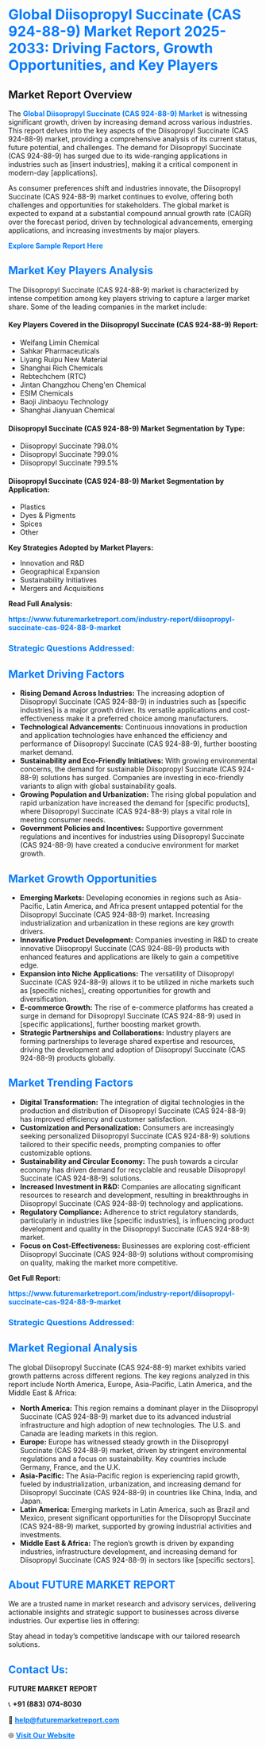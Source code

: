 <h1 style="color: #007BFF;">Global Diisopropyl Succinate (CAS 924-88-9) Market Report 2025-2033: Driving Factors, Growth Opportunities, and Key Players</h1>

<section id="overview">
<h2>Market Report Overview</h2>
<p>The <a href="https://www.futuremarketreport.com/industry-report/diisopropyl-succinate-cas-924-88-9-market" style="color: #007BFF; text-decoration: none;"><strong>Global Diisopropyl Succinate (CAS 924-88-9) Market</strong></a> is witnessing significant growth, driven by increasing demand across various industries. This report delves into the key aspects of the Diisopropyl Succinate (CAS 924-88-9) market, providing a comprehensive analysis of its current status, future potential, and challenges. The demand for Diisopropyl Succinate (CAS 924-88-9) has surged due to its wide-ranging applications in industries such as [insert industries], making it a critical component in modern-day [applications].</p>
<p>As consumer preferences shift and industries innovate, the Diisopropyl Succinate (CAS 924-88-9) market continues to evolve, offering both challenges and opportunities for stakeholders. The global market is expected to expand at a substantial compound annual growth rate (CAGR) over the forecast period, driven by technological advancements, emerging applications, and increasing investments by major players.</p>
</section>

<section id="overview">
<p><a href="https://www.futuremarketreport.com/request-sample/reportId=83732" style="color: #007BFF; text-decoration: none;"><strong>Explore Sample Report Here</strong></a></p>
</section>

<section id="key-players">
<h2 style="color: #007BFF;">Market Key Players Analysis</h2>
<p>The Diisopropyl Succinate (CAS 924-88-9) market is characterized by intense competition among key players striving to capture a larger market share. Some of the leading companies in the market include:</p>
<h4>Key Players Covered in the Diisopropyl Succinate (CAS 924-88-9) Report:</h4>
<ul><li>Weifang Limin Chemical</li><li>Sahkar Pharmaceuticals</li><li>Liyang Ruipu New Material</li><li>Shanghai Rich Chemicals</li><li>Rebtechchem (RTC)</li><li>Jintan Changzhou Cheng&#039;en Chemical</li><li>ESIM Chemicals</li><li>Baoji Jinbaoyu Technology</li><li>Shanghai Jianyuan Chemical</li></ul>
<h4>Diisopropyl Succinate (CAS 924-88-9) Market Segmentation by Type:</h4>
<ul><li>Diisopropyl Succinate ?98.0%</li><li>Diisopropyl Succinate ?99.0%</li><li>Diisopropyl Succinate ?99.5%</li></ul>

<h4>Diisopropyl Succinate (CAS 924-88-9) Market Segmentation by Application:</h4>
<ul><li>Plastics</li><li>Dyes &amp; Pigments</li><li>Spices</li><li>Other</li></ul>
<p><strong>Key Strategies Adopted by Market Players:</strong></p>
<ul>
<li>Innovation and R&D</li>
<li>Geographical Expansion</li>
<li>Sustainability Initiatives</li>
<li>Mergers and Acquisitions</li>
</ul>
</section>

<section>
<p><strong>Read Full Analysis: </strong></p><a href="https://www.futuremarketreport.com/industry-report/diisopropyl-succinate-cas-924-88-9-market" style="color: #007BFF; text-decoration: none;"><strong>https://www.futuremarketreport.com/industry-report/diisopropyl-succinate-cas-924-88-9-market</strong></a>
<h3 style="color: #007BFF;">Strategic Questions Addressed:</h3>
</section>

<section id="driving-factors">
<h2 style="color: #007BFF;">Market Driving Factors</h2>
<ul>
<li><strong>Rising Demand Across Industries:</strong> The increasing adoption of Diisopropyl Succinate (CAS 924-88-9) in industries such as [specific industries] is a major growth driver. Its versatile applications and cost-effectiveness make it a preferred choice among manufacturers.</li>
<li><strong>Technological Advancements:</strong> Continuous innovations in production and application technologies have enhanced the efficiency and performance of Diisopropyl Succinate (CAS 924-88-9), further boosting market demand.</li>
<li><strong>Sustainability and Eco-Friendly Initiatives:</strong> With growing environmental concerns, the demand for sustainable Diisopropyl Succinate (CAS 924-88-9) solutions has surged. Companies are investing in eco-friendly variants to align with global sustainability goals.</li>
<li><strong>Growing Population and Urbanization:</strong> The rising global population and rapid urbanization have increased the demand for [specific products], where Diisopropyl Succinate (CAS 924-88-9) plays a vital role in meeting consumer needs.</li>
<li><strong>Government Policies and Incentives:</strong> Supportive government regulations and incentives for industries using Diisopropyl Succinate (CAS 924-88-9) have created a conducive environment for market growth.</li>
</ul>
</section>

<section id="growth-opportunities">
<h2 style="color: #007BFF;">Market Growth Opportunities</h2>
<ul>
<li><strong>Emerging Markets:</strong> Developing economies in regions such as Asia-Pacific, Latin America, and Africa present untapped potential for the Diisopropyl Succinate (CAS 924-88-9) market. Increasing industrialization and urbanization in these regions are key growth drivers.</li>
<li><strong>Innovative Product Development:</strong> Companies investing in R&D to create innovative Diisopropyl Succinate (CAS 924-88-9) products with enhanced features and applications are likely to gain a competitive edge.</li>
<li><strong>Expansion into Niche Applications:</strong> The versatility of Diisopropyl Succinate (CAS 924-88-9) allows it to be utilized in niche markets such as [specific niches], creating opportunities for growth and diversification.</li>
<li><strong>E-commerce Growth:</strong> The rise of e-commerce platforms has created a surge in demand for Diisopropyl Succinate (CAS 924-88-9) used in [specific applications], further boosting market growth.</li>
<li><strong>Strategic Partnerships and Collaborations:</strong> Industry players are forming partnerships to leverage shared expertise and resources, driving the development and adoption of Diisopropyl Succinate (CAS 924-88-9) products globally.</li>
</ul>
</section>

<section id="trending-factors">
<h2 style="color: #007BFF;">Market Trending Factors</h2>
<ul>
<li><strong>Digital Transformation:</strong> The integration of digital technologies in the production and distribution of Diisopropyl Succinate (CAS 924-88-9) has improved efficiency and customer satisfaction.</li>
<li><strong>Customization and Personalization:</strong> Consumers are increasingly seeking personalized Diisopropyl Succinate (CAS 924-88-9) solutions tailored to their specific needs, prompting companies to offer customizable options.</li>
<li><strong>Sustainability and Circular Economy:</strong> The push towards a circular economy has driven demand for recyclable and reusable Diisopropyl Succinate (CAS 924-88-9) solutions.</li>
<li><strong>Increased Investment in R&D:</strong> Companies are allocating significant resources to research and development, resulting in breakthroughs in Diisopropyl Succinate (CAS 924-88-9) technology and applications.</li>
<li><strong>Regulatory Compliance:</strong> Adherence to strict regulatory standards, particularly in industries like [specific industries], is influencing product development and quality in the Diisopropyl Succinate (CAS 924-88-9) market.</li>
<li><strong>Focus on Cost-Effectiveness:</strong> Businesses are exploring cost-efficient Diisopropyl Succinate (CAS 924-88-9) solutions without compromising on quality, making the market more competitive.</li>
</ul>
</section>

<section>
<p><strong>Get Full Report: </strong></p><a href="https://www.futuremarketreport.com/industry-report/diisopropyl-succinate-cas-924-88-9-market" style="color: #007BFF; text-decoration: none;"><strong>https://www.futuremarketreport.com/industry-report/diisopropyl-succinate-cas-924-88-9-market</strong></a>
<h3 style="color: #007BFF;">Strategic Questions Addressed:</h3>
</section>


<section id="regional-analysis">
<h2 style="color: #007BFF;">Market Regional Analysis</h2>
<p>The global Diisopropyl Succinate (CAS 924-88-9) market exhibits varied growth patterns across different regions. The key regions analyzed in this report include North America, Europe, Asia-Pacific, Latin America, and the Middle East & Africa:</p>
<ul>
<li><strong>North America:</strong> This region remains a dominant player in the Diisopropyl Succinate (CAS 924-88-9) market due to its advanced industrial infrastructure and high adoption of new technologies. The U.S. and Canada are leading markets in this region.</li>
<li><strong>Europe:</strong> Europe has witnessed steady growth in the Diisopropyl Succinate (CAS 924-88-9) market, driven by stringent environmental regulations and a focus on sustainability. Key countries include Germany, France, and the U.K.</li>
<li><strong>Asia-Pacific:</strong> The Asia-Pacific region is experiencing rapid growth, fueled by industrialization, urbanization, and increasing demand for Diisopropyl Succinate (CAS 924-88-9) in countries like China, India, and Japan.</li>
<li><strong>Latin America:</strong> Emerging markets in Latin America, such as Brazil and Mexico, present significant opportunities for the Diisopropyl Succinate (CAS 924-88-9) market, supported by growing industrial activities and investments.</li>
<li><strong>Middle East & Africa:</strong> The region’s growth is driven by expanding industries, infrastructure development, and increasing demand for Diisopropyl Succinate (CAS 924-88-9) in sectors like [specific sectors].</li>
</ul>
</section>

<footer>
<h2 style="color: #007BFF;">About FUTURE MARKET REPORT</h2>
<p>We are a trusted name in market research and advisory services, delivering actionable insights and strategic support to businesses across diverse industries. Our expertise lies in offering:</p>

<p>Stay ahead in today’s competitive landscape with our tailored research solutions.</p>

<h2 style="color: #007BFF;">Contact Us:</h2>
<p><strong>FUTURE MARKET REPORT</strong></p>
<p>📞 <strong>+91 (883) 074-8030</strong></p>
<p>📧 <strong><a href="mailto:help@futuremarketreport.com" style="color: #007BFF;">help@futuremarketreport.com</a></strong></p>
<p>🌐 <strong><a href="https://www.futuremarketreport.com/" style="color: #007BFF;">Visit Our Website</a></strong></p>
</footer>